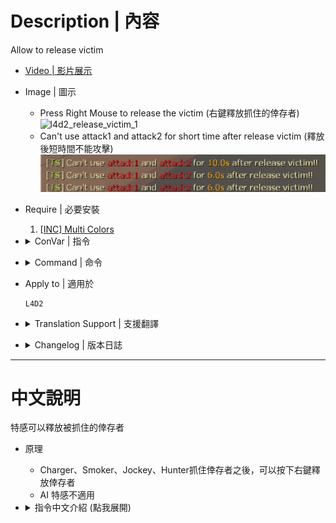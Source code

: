 # Description | 內容
Allow to release victim

* [Video | 影片展示](https://youtu.be/IzL-UIF6K-Y)

* Image | 圖示
	* Press Right Mouse to release the victim (右鍵釋放抓住的倖存者)
	<br/>![l4d2_release_victim_1](image/l4d2_release_victim_1.gif)
	* Can't use attack1 and attack2 for short time after release victim (釋放後短時間不能攻擊)
	 <br/>![l4d2_release_victim_2](image/l4d2_release_victim_2.jpg)

* Require | 必要安裝
    1. [[INC] Multi Colors](https://github.com/fbef0102/L4D1_2-Plugins/releases/tag/Multi-Colors)

* <details><summary>ConVar | 指令</summary>

	* cfg\sourcemod\l4d2_release_victim.cfg
		```php
        // Release distance
        l4d2_release_victim_distance "900.0"

        // Release height
        l4d2_release_victim_height "600.0"

        // Reset ability
        l4d2_release_victim_ability_reset "1"

        // Show effect after release
        l4d2_release_victim_effect "1"

        // After dismounting with the jockey, how long can the player not use attack1 and attack2
        l4d2_release_victim_jockey_attackdelay "6.0"

        // After dismounting with the hunter, how long can the player not use attack1 and attack2
        l4d2_release_victim_hunter_attackdelay "6.0"

        // After dismounting with the charger, how long can the player not use attack1 and attack2
        l4d2_release_victim_charger_attackdelay "6.0"

        // After dismounting with the smoker, how long can the player not use attack1 and attack2
        l4d2_release_victim_smoker_attackdelay "10.0"

        // Changes how message displays. (0: Disable, 1:In chat, 2: In Hint Box, 3: In center text)
        l4d2_release_victim_announce_type "1"
		```
</details>

* <details><summary>Command | 命令</summary>

	None
</details>

* Apply to | 適用於
    ```
    L4D2
    ```

* <details><summary>Translation Support | 支援翻譯</summary>

	```
	English
	繁體中文
	简体中文
	```
</details>

* <details><summary>Changelog | 版本日誌</summary>

	```php
	//BHaType @ 2019~2022
    //Shadowysn @ 2022
	//HarryPotter @ 2022-2023
	```
	* v1.0h (2023-4-11)
        * Translation Support
        * Add cvars, infected can't use attack1 and attack2 for short time after release victim.

	* v2.5 (2023-1-27)
        * [Shadowysn's fork](https://forums.alliedmods.net/showpost.php?p=2785929&postcount=25)
        * Remove Gamedata

	* v0.4
        * [Original Plugin by BHaType](https://forums.alliedmods.net/showthread.php?p=2676902)
</details>

- - - -
# 中文說明
特感可以釋放被抓住的倖存者

* 原理
    * Charger、Smoker、Jockey、Hunter抓住倖存者之後，可以按下右鍵釋放倖存者
    * AI 特感不適用

* <details><summary>指令中文介紹 (點我展開)</summary>

	* cfg\sourcemod\l4d2_release_victim.cfg
		```php
        // 釋放倖存者後彈走的距離
        l4d2_release_victim_distance "900.0"

        // 釋放倖存者後彈走的高度
        l4d2_release_victim_height "600.0"

        // 為1時，釋放倖存者後，特感的能力CD重置
        l4d2_release_victim_ability_reset "1"

        // 為1時，釋放倖存者時，顯示白光特效
        l4d2_release_victim_effect "1"

        // Jockey釋放倖存者後不能攻擊的時間
        l4d2_release_victim_jockey_attackdelay "6.0"

        // Hunter釋放倖存者後不能攻擊的時間
        l4d2_release_victim_hunter_attackdelay "6.0"

        // Charger釋放倖存者後不能攻擊的時間
        l4d2_release_victim_charger_attackdelay "6.0"

        // Smoker釋放倖存者後不能攻擊的時間
        l4d2_release_victim_smoker_attackdelay "10.0"

        // 提示該如何顯示. (0: 不提示, 1: 聊天框, 2: 黑底白字框, 3: 螢幕正中間)
        l4d2_release_victim_announce_type "1"
		```
</details>